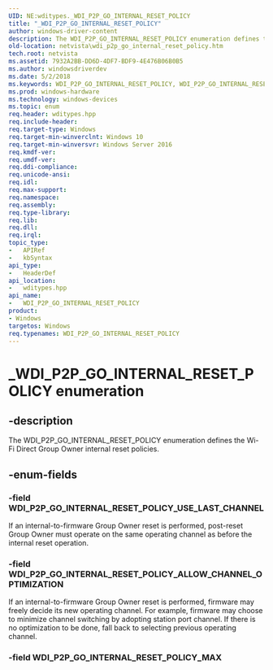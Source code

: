 ```yaml
---
UID: NE:wditypes._WDI_P2P_GO_INTERNAL_RESET_POLICY
title: "_WDI_P2P_GO_INTERNAL_RESET_POLICY"
author: windows-driver-content
description: The WDI_P2P_GO_INTERNAL_RESET_POLICY enumeration defines the Wi-Fi Direct Group Owner internal reset policies.
old-location: netvista\wdi_p2p_go_internal_reset_policy.htm
tech.root: netvista
ms.assetid: 7932A2BB-DD6D-4DF7-BDF9-4E476B06B0B5
ms.author: windowsdriverdev
ms.date: 5/2/2018
ms.keywords: WDI_P2P_GO_INTERNAL_RESET_POLICY, WDI_P2P_GO_INTERNAL_RESET_POLICY enumeration [Device and Driver Installation], WDI_P2P_GO_INTERNAL_RESET_POLICY_ALLOW_CHANNEL_OPTIMIZATION, WDI_P2P_GO_INTERNAL_RESET_POLICY_USE_LAST_CHANNEL, _WDI_P2P_GO_INTERNAL_RESET_POLICY, netvista.wdi_p2p_go_internal_reset_policy, netvista.wifi_p2p_go_internal_reset_policy, wditypes/WDI_P2P_GO_INTERNAL_RESET_POLICY, wditypes/WDI_P2P_GO_INTERNAL_RESET_POLICY_ALLOW_CHANNEL_OPTIMIZATION, wditypes/WDI_P2P_GO_INTERNAL_RESET_POLICY_USE_LAST_CHANNEL
ms.prod: windows-hardware
ms.technology: windows-devices
ms.topic: enum
req.header: wditypes.hpp
req.include-header: 
req.target-type: Windows
req.target-min-winverclnt: Windows 10
req.target-min-winversvr: Windows Server 2016
req.kmdf-ver: 
req.umdf-ver: 
req.ddi-compliance: 
req.unicode-ansi: 
req.idl: 
req.max-support: 
req.namespace: 
req.assembly: 
req.type-library: 
req.lib: 
req.dll: 
req.irql: 
topic_type:
-	APIRef
-	kbSyntax
api_type:
-	HeaderDef
api_location:
-	wditypes.hpp
api_name:
-	WDI_P2P_GO_INTERNAL_RESET_POLICY
product:
- Windows
targetos: Windows
req.typenames: WDI_P2P_GO_INTERNAL_RESET_POLICY
---
```


# _WDI_P2P_GO_INTERNAL_RESET_POLICY enumeration


## -description


The WDI_P2P_GO_INTERNAL_RESET_POLICY enumeration defines the Wi-Fi Direct Group Owner internal reset policies.


## -enum-fields




### -field WDI_P2P_GO_INTERNAL_RESET_POLICY_USE_LAST_CHANNEL

If an internal-to-firmware Group Owner reset is performed, post-reset Group Owner must operate on the same operating channel as before the internal reset operation.


### -field WDI_P2P_GO_INTERNAL_RESET_POLICY_ALLOW_CHANNEL_OPTIMIZATION

If an internal-to-firmware Group Owner reset is performed, firmware may freely decide its new operating channel. For example, firmware may choose to minimize channel switching by adopting station port channel. If there is no optimization to be done, fall back to selecting previous operating channel.


### -field WDI_P2P_GO_INTERNAL_RESET_POLICY_MAX



